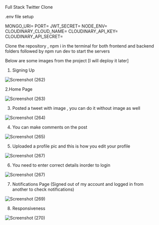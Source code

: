 Full Stack Twitter Clone 

.env file setup 

MONGO_URI= 
PORT=
JWT_SECRET=
NODE_ENV=
CLOUDINARY_CLOUD_NAME=
CLOUDINARY_API_KEY=
CLOUDINARY_API_SECRET=

Clone the repository , npm i in the terminal for both frontend and backend folders followed by npm run dev to start the servers 

Below are some images from the project [I will deploy it later]

1. Signing Up 

![Screenshot (262)](https://github.com/user-attachments/assets/c28b8611-53ce-4348-8a3f-9e1f2b072f49)

2.Home Page
 
![Screenshot (263)](https://github.com/user-attachments/assets/5a4409b0-ef8e-4ced-b415-81b262515e87)

3. Posted a tweet with image , you can do it without image as well
 
![Screenshot (264)](https://github.com/user-attachments/assets/4b88db41-7de7-4866-ba67-f9b5c5d48168)

4. You can make comments on the post
 
![Screenshot (265)](https://github.com/user-attachments/assets/cff933eb-7505-4622-a8d6-815ed49a7100)

5. Uploaded a profile pic and this is how you edit your profile
 
![Screenshot (267)](https://github.com/user-attachments/assets/6f6f84d5-7cd1-451d-91fb-6526a4cf238c)

6. You need to enter correct details inorder to login
 
![Screenshot (267)](https://github.com/user-attachments/assets/6e2f14e5-0b54-4c33-83fc-e7390899cac2)

7. Notifications Page (Signed out of my account and logged in from another to check notifications)

![Screenshot (269)](https://github.com/user-attachments/assets/cef3e912-9526-4dc8-b13a-b6b959e6dce9)

8. Responsiveness 

![Screenshot (270)](https://github.com/user-attachments/assets/0343d172-ca53-4f86-9b62-4e2dfbb1f066)













